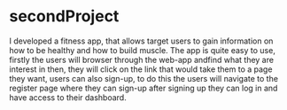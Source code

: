 # secondProject
I developed a fitness app, that allows target users to gain information on how to be healthy and how to build muscle.
The app is quite easy to use, firstly the users will browser through the web-app andfind what they are interest in then, they will click on the link that would take them to a page they want, users can also sign-up, to do this the users will navigate to the register page where they can sign-up after signing up they can log in and have access to their dashboard.
